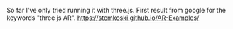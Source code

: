 So far I've only tried running it with three.js. First result from google for the keywords "three js AR". https://stemkoski.github.io/AR-Examples/
